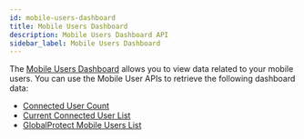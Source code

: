 ```yaml
---
id: mobile-users-dashboard
title: Mobile Users Dashboard
description: Mobile Users Dashboard API
sidebar_label: Mobile Users Dashboard
---
```


The [Mobile Users Dashboard](https://docs.paloaltonetworks.com/prisma/prisma-access/prisma-access-insights/insights/mobile-users-dashboard)
allows you to view data related to your mobile users. You can use the Mobile User APIs to retrieve the following dashboard data:

- [Connected User Count](/access/docs/insights/examples/mobile-users-dashboard/connected-user-count)
- [Current Connected User List](/access/docs/insights/examples/mobile-users-dashboard/current-connected-user-list)
- [GlobalProtect Mobile Users List](/access/docs/insights/examples/mobile-users-dashboard/mu-users-list)

